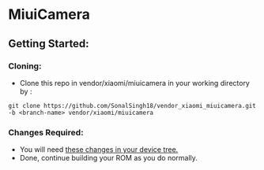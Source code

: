 # MiuiCamera
## Getting Started:
### Cloning:
- Clone this repo in vendor/xiaomi/miuicamera in your working directory by :
```
git clone https://github.com/SonalSingh18/vendor_xiaomi_miuicamera.git -b <branch-name> vendor/xiaomi/miuicamera
```
### Changes Required:
- You will need [these changes in your device tree.](https://github.com/ArrowOS-Devices/android_device_xiaomi_sm6250-common/commit/a07b5bae7bb70ea819a89dffe4b63531ac0e07a6)
- Done, continue building your ROM as you do normally.
